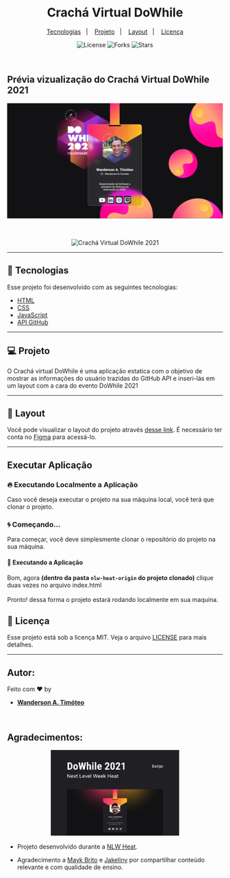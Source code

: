 <h1 align="center">
  Crachá Virtual DoWhile
</h1>

<p align="center">
  <a href="#-tecnologias">Tecnologias</a>&nbsp;&nbsp;&nbsp;|&nbsp;&nbsp;&nbsp;
  <a href="#-projeto">Projeto</a>&nbsp;&nbsp;&nbsp;|&nbsp;&nbsp;&nbsp;
  <a href="#-layout">Layout</a>&nbsp;&nbsp;&nbsp;|&nbsp;&nbsp;&nbsp;
  <a href="#memo-licença">Licença</a>
</p>

<p align="center">
  <img  src="https://img.shields.io/static/v1?label=license&message=MIT&color=FFCD1E&labelColor=FF008E" alt="License">
  
  <img src="https://img.shields.io/github/forks/Wanderson-A-Timoteo/nlw-heat-origin?label=forks&message=MIT&color=FFCD1E&labelColor=FF008E" alt="Forks">

  <img src="https://img.shields.io/github/stars/Wanderson-A-Timoteo/nlw-heat-origin?label=stars&message=MIT&color=FFCD1E&labelColor=FF008E" alt="Stars">
</p>

<br>

## Prévia vizualização do Crachá Virtual DoWhile 2021

<p align="center">
    <img alt="Crachá Virtual DoWhile 2021" title="Crachá Virtual DoWhile 2021" src="https://github.com/Wanderson-A-Timoteo/nlw-heat-origin/blob/main/.gitbub/nlw-heat.png?raw=true" />
</p>

<br>

<p align="center">
    <img alt="Crachá Virtual DoWhile 2021" title="Crachá Virtual DoWhile 2021" src="https://github.com/Wanderson-A-Timoteo/nlw-heat-origin/blob/main/.gitbub/WandersonTimoteo.gif?raw=true" />
</p>


---

## 🚀 Tecnologias

Esse projeto foi desenvolvido com as seguintes tecnologias:

- [HTML](https://developer.mozilla.org/pt-BR/docs/Web/HTML/Element)
- [CSS](https://developer.mozilla.org/pt-BR/docs/Web/CSS)
- [JavaScript](https://developer.mozilla.org/pt-BR/docs/Web/JavaScript/Guide/Introduction)
- [API GitHub](https://api.github.com/)

---

## 💻 Projeto

O Crachá virtual DoWhile é uma aplicação estatica com o objetivo de mostrar as informações do usuário trazidas do GitHub API e inseri-lás em um layout com a cara do evento DoWhile 2021

---

## 🔖 Layout

Você pode visualizar o layout do projeto através [desse link](<https://www.figma.com/file/9Z2vxc8VTRuZpYjFalCMAl/Badge-Do-While2021-(Copy)?node-id=0%3A1>). É necessário ter conta no [Figma](https://figma.com) para acessá-lo.

---

## Executar Aplicação

### 🔥 Executando Localmente a Aplicação

Caso você deseja executar o projeto na sua máquina local, você terá que clonar o projeto.

### 🌀 Começando...

Para começar, você deve simplesmente clonar o repositório do projeto na sua máquina.

#### 💨 Executando a Aplicação

Bom, agora **(dentro da pasta `nlw-heat-origin` do projeto clonado)** clique duas vezes no arquivo index.html
<br><br>
Pronto! dessa forma o projeto estará rodando localmente em sua maquina.

## :memo: Licença

Esse projeto está sob a licença MIT. Veja o arquivo [LICENSE](.github/LICENSE.md) para mais detalhes.

---

## Autor:

Feito com ♥ by

-  [**Wanderson A. Timóteo**](https://wanderson.tk)

<br>

## Agradecimentos:


<p align="center">
    <img width="300" height="200" alt="Crachá Virtual DoWhile 2021" title="Crachá Virtual DoWhile 2021" src="https://github.com/Wanderson-A-Timoteo/nlw-heat-origin/blob/main/.gitbub/nlw-heat-dowhile2021.png?raw=true" />
</p>

- Projeto desenvolvido durante a [NLW Heat](https://).

- Agradecimento a [Mayk Brito](https://github.com/maykbrito) e [Jakeliny](https://github.com/jakeliny) por compartilhar conteúdo relevante e com qualidade de ensino.